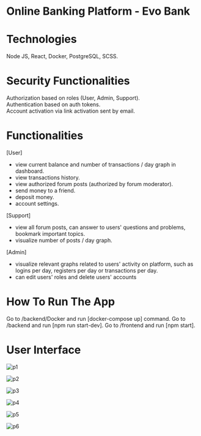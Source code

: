 # Online Banking Platform - Evo Bank

# Technologies
Node JS, React, Docker, PostgreSQL, SCSS.

# Security Functionalities
Authorization based on roles (User, Admin, Support). \
Authentication based on auth tokens. \
Account activation via link activation sent by email.

# Functionalities
[User]
- view current balance and number of transactions / day graph in dashboard.
- view transactions history.
- view authorized forum posts (authorized by forum moderator).
- send money to a friend.
- deposit money.
- account settings. 

[Support]
- view all forum posts, can answer to users' questions and problems, bookmark important topics.
- visualize number of posts / day graph.

[Admin]
- visualize relevant graphs related to users' activity on platform, such as logins per day, registers per day or transactions per day.
- can edit users' roles and delete users' accounts

# How To Run The App
Go to /backend/Docker and run [docker-compose up] command.
Go to /backend and run [npm run start-dev].
Go to /frontend and run [npm start].

# User Interface

![p1](https://user-images.githubusercontent.com/47716315/119810191-7b983a80-beee-11eb-812e-7170e25f2a79.png)

![p2](https://user-images.githubusercontent.com/47716315/119810251-89e65680-beee-11eb-9a91-4669feda1310.png)

![p3](https://user-images.githubusercontent.com/47716315/119810288-910d6480-beee-11eb-9926-55867edc7918.png)

![p4](https://user-images.githubusercontent.com/47716315/119810408-af736000-beee-11eb-90d4-7ce9017b4b37.png)

![p5](https://user-images.githubusercontent.com/47716315/119810476-bef2a900-beee-11eb-9398-26b7020ada5f.png)

![p6](https://user-images.githubusercontent.com/47716315/119810507-c44ff380-beee-11eb-808e-a430fcef9ccd.png)




